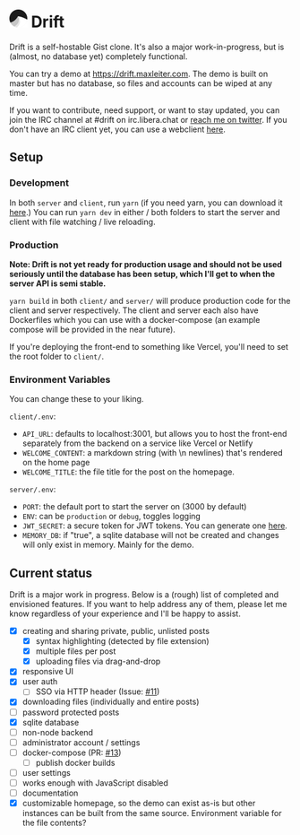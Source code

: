 # <img src="client/public/assets/logo.png" height="32px" alt="" /> Drift

Drift is a self-hostable Gist clone. It's also a major work-in-progress, but is (almost, no database yet) completely functional.

You can try a demo at https://drift.maxleiter.com. The demo is built on master but has no database, so files and accounts can be wiped at any time.

If you want to contribute, need support, or want to stay updated, you can join the IRC channel at #drift on irc.libera.chat or [reach me on twitter](https://twitter.com/Max_Leiter). If you don't have an IRC client yet, you can use a webclient [here](https://demo.thelounge.chat/#/connect?join=%23drift&nick=drift-user&realname=Drift%20User).

## Setup

### Development

In both `server` and `client`, run `yarn` (if you need yarn, you can download it [here](https://yarnpkg.com/).)
You can run `yarn dev` in either / both folders to start the server and client with file watching / live reloading.

### Production

**Note: Drift is not yet ready for production usage and should not be used seriously until the database has been setup, which I'll get to when the server API is semi stable.**

`yarn build` in both `client/` and `server/` will produce production code for the client and server respectively. The client and server each also have Dockerfiles which you can use with a docker-compose (an example compose will be provided in the near future).

If you're deploying the front-end to something like Vercel, you'll need to set the root folder to `client/`.

### Environment Variables

You can change these to your liking.

`client/.env`:

- `API_URL`: defaults to localhost:3001, but allows you to host the front-end separately from the backend on a service like Vercel or Netlify
- `WELCOME_CONTENT`: a markdown string (with \n newlines) that's rendered on the home page
- `WELCOME_TITLE`: the file title for the post on the homepage.

`server/.env`:

- `PORT`: the default port to start the server on (3000 by default)
- `ENV`: can be `production` or `debug`, toggles logging
- `JWT_SECRET`: a secure token for JWT tokens. You can generate one [here](https://www.grc.com/passwords.htm).
- `MEMORY_DB`: if "true", a sqlite database will not be created and changes will only exist in memory. Mainly for the demo.

## Current status

Drift is a major work in progress. Below is a (rough) list of completed and envisioned features. If you want to help address any of them, please let me know regardless of your experience and I'll be happy to assist.

- [x] creating and sharing private, public, unlisted posts
  - [x] syntax highlighting (detected by file extension)
  - [x] multiple files per post
  - [x] uploading files via drag-and-drop
- [x] responsive UI
- [x] user auth
  - [ ] SSO via HTTP header (Issue: [#11](https://github.com/MaxLeiter/Drift/issues/11))
- [x] downloading files (individually and entire posts)
- [ ] password protected posts
- [x] sqlite database
- [ ] non-node backend
- [ ] administrator account / settings
- [ ] docker-compose (PR: [#13](https://github.com/MaxLeiter/Drift/pull/13))
  - [ ] publish docker builds
- [ ] user settings
- [ ] works enough with JavaScript disabled
- [ ] documentation
- [x] customizable homepage, so the demo can exist as-is but other instances can be built from the same source. Environment variable for the file contents?
